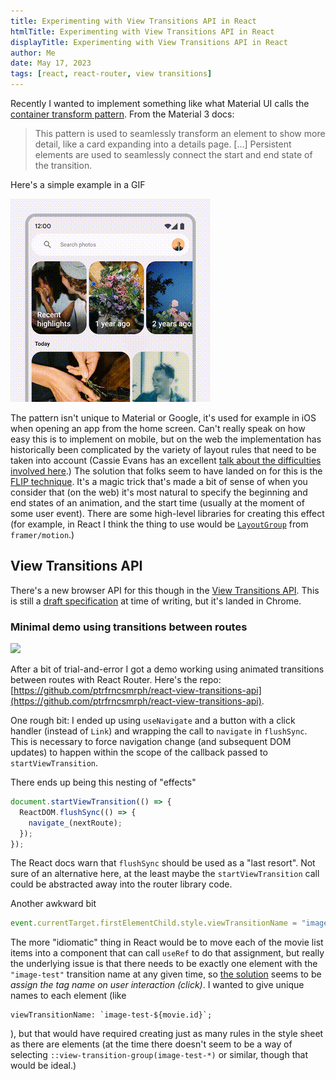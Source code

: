```yaml
---
title: Experimenting with View Transitions API in React
htmlTitle: Experimenting with View Transitions API in React
displayTitle: Experimenting with View Transitions API in React
author: Me
date: May 17, 2023
tags: [react, react-router, view transitions]
---
```


Recently I wanted to implement something like what Material UI calls the [container transform pattern](https://m3.material.io/styles/motion/transitions/transition-patterns#b67cba74-6240-4663-a423-d537b6d21187). From the Material 3 docs:

> This pattern is used to seamlessly transform an element to show more detail, like a card expanding into a details page.
> [...]
> Persistent elements are used to seamlessly connect the start and end state of the transition.

Here's a simple example in a GIF

![](../images/2023-05-21-container-transform.gif)

The pattern isn't unique to Material or Google, it's used for example in iOS when opening an app from the home screen.
Can't really speak on how easy this is to implement on mobile, but on the web the implementation has historically been complicated by the variety of layout rules that need to be taken into account (Cassie Evans has an excellent [talk about the difficulties involved here](https://www.youtube.com/watch?v=POBxxUkvHi4).)
The solution that folks seem to have landed on for this is the [FLIP technique](https://aerotwist.com/blog/flip-your-animations/).
It's a magic trick that's made a bit of sense of when you consider that (on the web) it's most natural to specify the beginning and end states of an animation, and the start time (usually at the moment of some user event).
There are some high-level libraries for creating this effect (for example, in React I think the thing to use would be [`LayoutGroup`](https://www.framer.com/motion/layout-group/) from `framer/motion`.)

## View Transitions API

There's a new browser API for this though in the [View Transitions API](https://developer.mozilla.org/en-US/docs/Web/API/View_Transitions_API).
This is still a [draft specification](https://drafts.csswg.org/css-view-transitions-1/) at time of writing, but it's landed in Chrome.

### Minimal demo using transitions between routes

![](https://github.com/ptrfrncsmrph/react-view-transitions-api/assets/26548438/ac3b1eb0-b2af-49ca-a315-79346f8cb7ab)

After a bit of trial-and-error I got a demo working using animated transitions between routes with React Router. Here's the repo: [https://github.com/ptrfrncsmrph/react-view-transitions-api](https://github.com/ptrfrncsmrph/react-view-transitions-api).

One rough bit: I ended up using `useNavigate` and a button with a click handler (instead of `Link`) and wrapping the call to `navigate` in `flushSync`. This is necessary to force navigation change (and subsequent DOM updates) to happen within the scope of the callback passed to `startViewTransition`.

There ends up being this nesting of "effects"

```ts
document.startViewTransition(() => {
  ReactDOM.flushSync(() => {
    navigate_(nextRoute);
  });
});
```

The React docs warn that `flushSync` should be used as a "last resort".
Not sure of an alternative here, at the least maybe the `startViewTransition` call could be abstracted away into the router library code.

Another awkward bit

```ts
event.currentTarget.firstElementChild.style.viewTransitionName = "image-test";
```

The more "idiomatic" thing in React would be to move each of the movie list items into a component that can call `useRef` to do that assignment, but really the underlying issue is that there needs to be exactly one element with the `"image-test"` transition name at any given time, so [the solution](https://developer.chrome.com/docs/web-platform/view-transitions/#transitioning-elements-dont-need-to-be-the-same-dom-element) seems to be _assign the tag name on user interaction (click)_.
I wanted to give unique names to each element (like

```tsx
viewTransitionName: `image-test-${movie.id}`;
```

), but that would have required creating just as many rules in the style sheet as there are elements (at the time there doesn't seem to be a way of selecting `::view-transition-group(image-test-*)` or similar, though that would be ideal.)
